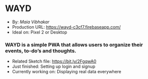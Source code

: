 # WAYD

-   By: _Maia Vibhakar_
-   Production URL: <https://wayd-c3cf7.firebaseapp.com/>
-   Ideal on: Pixel 2 or Desktop

### WAYD is a simple PWA that allows users to organize their events, to-do’s and thoughts.

-   Related Sketch file: <https://bit.ly/2FgqwA0>
-   Just finished: Setting up login and signup
-   Currently working on: Displaying real data everywhere
